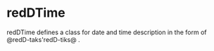 # redDTime
redDTime defines a class for date and time description in the form of @redD-taks'redD-tiks@ .
